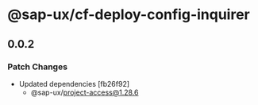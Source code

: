 # @sap-ux/cf-deploy-config-inquirer

## 0.0.2

### Patch Changes

-   Updated dependencies [fb26f92]
    -   @sap-ux/project-access@1.28.6
